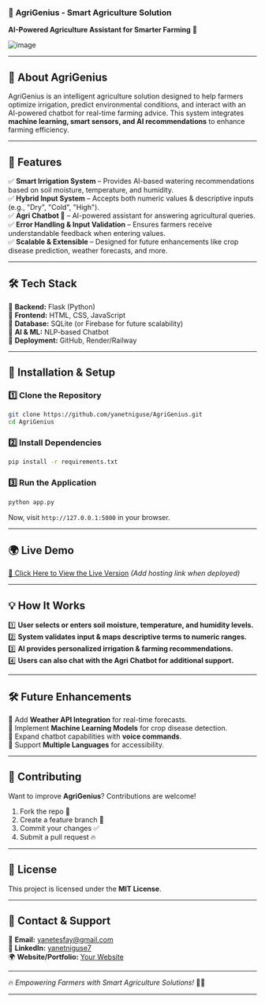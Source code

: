 ### 🌱 **AgriGenius - Smart Agriculture Solution**  
**AI-Powered Agriculture Assistant for Smarter Farming** 🚀  

![image](https://github.com/user-attachments/assets/958d0685-9f9b-4016-925d-1701f1c4d5ea)

---

## 📌 **About AgriGenius**  
AgriGenius is an intelligent agriculture solution designed to help farmers optimize irrigation, predict environmental conditions, and interact with an AI-powered chatbot for real-time farming advice. This system integrates **machine learning, smart sensors, and AI recommendations** to enhance farming efficiency.  

---

## 🚀 **Features**  
✅ **Smart Irrigation System** – Provides AI-based watering recommendations based on soil moisture, temperature, and humidity.  
✅ **Hybrid Input System** – Accepts both numeric values & descriptive inputs (e.g., "Dry", "Cold", "High").  
✅ **Agri Chatbot 🤖** – AI-powered assistant for answering agricultural queries.  
✅ **Error Handling & Input Validation** – Ensures farmers receive understandable feedback when entering values.  
✅ **Scalable & Extensible** – Designed for future enhancements like crop disease prediction, weather forecasts, and more.  

---

## 🛠 **Tech Stack**  
🔹 **Backend:** Flask (Python)  
🔹 **Frontend:** HTML, CSS, JavaScript  
🔹 **Database:** SQLite (or Firebase for future scalability)  
🔹 **AI & ML:** NLP-based Chatbot  
🔹 **Deployment:** GitHub, Render/Railway  

---

## 🚀 **Installation & Setup**  
### **1️⃣ Clone the Repository**  
```bash
git clone https://github.com/yanetniguse/AgriGenius.git
cd AgriGenius
```

### **2️⃣ Install Dependencies**  
```bash
pip install -r requirements.txt
```

### **3️⃣ Run the Application**  
```bash
python app.py
```
Now, visit `http://127.0.0.1:5000` in your browser.

---

## 🌍 **Live Demo**  
[🔗 Click Here to View the Live Version](https://your-live-link.com) _(Add hosting link when deployed)_

---

## 💡 **How It Works**  
1️⃣ **User selects or enters soil moisture, temperature, and humidity levels.**  
2️⃣ **System validates input & maps descriptive terms to numeric ranges.**  
3️⃣ **AI provides personalized irrigation & farming recommendations.**  
4️⃣ **Users can also chat with the Agri Chatbot for additional support.**  

---

## 🛠 **Future Enhancements**  
🔹 Add **Weather API Integration** for real-time forecasts.  
🔹 Implement **Machine Learning Models** for crop disease detection.  
🔹 Expand chatbot capabilities with **voice commands**.  
🔹 Support **Multiple Languages** for accessibility.  

---

## 🤝 **Contributing**  
Want to improve **AgriGenius**? Contributions are welcome!  
1. Fork the repo 🍴  
2. Create a feature branch 🚀  
3. Commit your changes ✅  
4. Submit a pull request 🔥  

---

## 📜 **License**  
This project is licensed under the **MIT License**.  

---

## 💬 **Contact & Support**  
📧 **Email:** yanetesfay@gmail.com  
🔗 **LinkedIn:** [yanetniguse7](https://www.linkedin.com/in/yanetniguse7)  
🌍 **Website/Portfolio:** [Your Website](https://your-portfolio.com)  

---

🔥 _Empowering Farmers with Smart Agriculture Solutions!_ 🌱🚀  

---


